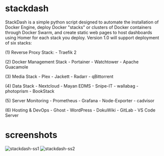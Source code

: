 # stackdash

StackDash is a simple python script designed to automate the installation of Docker Engine, deploy Docker "stacks" or clusters of Docker containers through Docker Swarm, and create static web pages to host dashboards using Homer for each stack you deploy. Version 1.0 will support deployment of six stacks: 

(1) Reverse Proxy Stack:
    - Traefik 2

(2) Docker Management Stack
    - Portainer
    - Watchtower 
    - Apache Guacamole

(3) Media Stack
    - Plex
    - Jackett
    - Radarr
    - qBittorrent

(4) Data Stack
    - Nextcloud
    - Mayan EDMS
    - Snipe-IT
    - wallabag
    - photoprism 
    - BookStack

(5) Server Monitoring
    - Prometheus
    - Grafana
    - Node-Exporter
    - cadvisor

(6) Hosting & DevOps
    - Ghost
    - WordPress
    - DokuWiki
    - GitLab
    - VS Code Server
# screenshots
![stackdash-ss1](https://i.imgur.com/UVhYGHh.png)
![stackdash-ss2](https://i.imgur.com/OMJX2Fm.png)

